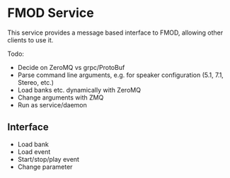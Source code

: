 # FMOD Service

This service provides a message based interface to FMOD, allowing other clients to use it.

Todo:

* Decide on ZeroMQ vs grpc/ProtoBuf
* Parse command line arguments, e.g. for speaker configuration (5.1, 7.1, Stereo, etc.)
* Load banks etc. dynamically with ZeroMQ
* Change arguments with ZMQ
* Run as service/daemon

## Interface

* Load bank
* Load event
* Start/stop/play event
* Change parameter
